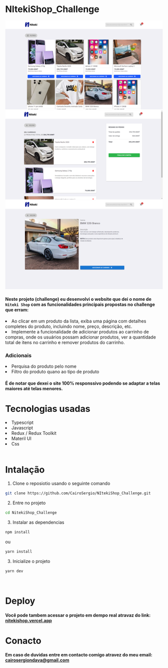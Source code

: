 # NItekiShop_Challenge
![Prototipo](./public/ProjectImage.png)
![Prototipo](./public/ProjectImage1.png)
![Prototipo](./public/ProjectImage2.png)

#### Neste projeto (challenge) eu desenvolvi o website que dei o nome de <code>Niteki Shop</code> com as funcionalidades principais propostas no challenge que erram:
<li>Ao clicar em um produto da lista, exiba uma página com detalhes completes
do produto, incluindo nome, preço, descrição, etc.</li>
<li>
Implemente a funcionalidade de adicionar produtos ao carrinho de compras,
onde os usuários possam adicionar produtos, ver a quantidade total de itens
no carrinho e remover produtos do carrinho.</li>

### Adicionais
<li>Perquisa do produto pelo nome</li>
<li>Filtro do produto quano ao tipo de produto</li>

#### É de notar que dexei o site 100% responssivo podendo se adaptar a telas maiores até telas menores.

# Tecnologias usadas
<li>Typescript</li>
<li>Javascript</li>
<li>Redux / Redux Toolkit</li>
<li>Materil UI</li>
<li>Css</li>

<br>

# Intalação
1. Clone o reposiotio usando o seguinte comando
```bash
git clone https://github.com/CairoSergio/NItekiShop_Challenge.git
```

2. Entre no projeto
```bash
cd NitekiShop_Challenge
```

3. Instalar as dependencias
```bash
npm install
```
ou
```bash
yarn install
```

3. Inicialize o projeto
```bash
yarn dev
```
<br/>

# Deploy
#### Você pode tambem acessar o projeto em dempo real atravaz do link: [nitekishop.vercel.app](https://nitekishop.vercel.app)

# Conacto
#### Em caso de duvidas entre em contacto comigo atravez do meu email: [cairosergiondava@gmail.com](mailto:cairosergiondava@gmail.com)

